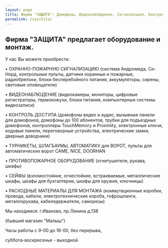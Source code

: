 ```yaml
---
layout: page
title: Фирма "ЗАЩИТА": Домофоны, Видеонаблюдение, Сигнализация, Контроль доступа
permalink: /zaschita/
---
```


Фирма "ЗАЩИТА" предлагает оборудование и монтаж.
---

У нас Вы можете приобрести:

• ОХРАННО-ПОЖАРНУЮ СИГНАЛИЗАЦИЮ (система Андромеда, Си-Норд, контрольные пульты, датчики охранные и пожарные, радиобрелоки, блоки бесперебойного питания, аккумуляторы, сирены, световые оповещатели)

• ВИДЕОНАБЛЮДЕНИЕ (видеокамеры, мониторы, цифровые регистраторы, термокожухи, блоки питания, компьютерные системы видеозаписи)

• КОНТРОЛЬ ДОСТУПА (домофоны видео и аудио, вызывные панели для домофонов, домофоны до 100 абонентов, трубки для подъездных домофонов, контроллеры TouchMemory и Proximity, электронные ключи, кодовые панели, переговорные устройства, электрические замки, дверные доводчики)

• ТУРНИКЕТЫ, ШЛАГБАУМЫ, АВТОМАТИКУ для ВОРОТ, пульты для автоматических ворот CAME, NICE, DOORHAN

• ПРОТИВОПОЖАРНОЕ ОБОРУДОВАНИЕ (огнетушители, рукава, шкафы)

• СЕЙФЫ (взломостойкие, огнестойкие, встраиваемые, металлические шкафы, шкафы для бухгалтерии, шкафы для оружия, ключницы)

• РАСХОДНЫЕ МАТЕРИАЛЫ ДЛЯ МОНТАЖА (коммутационные коробки, провода, кабели, электротехнические короба, гофрошланги, металлорукава, кабеледержатели, саморезы)

Мы находимся: г.Иваново, пр.Ленина д.138

(бывший магазин "Малыш") 

Часы работы с 9-00 до 18-00, без перерыва, 

суббота-воскресенье - выходной
